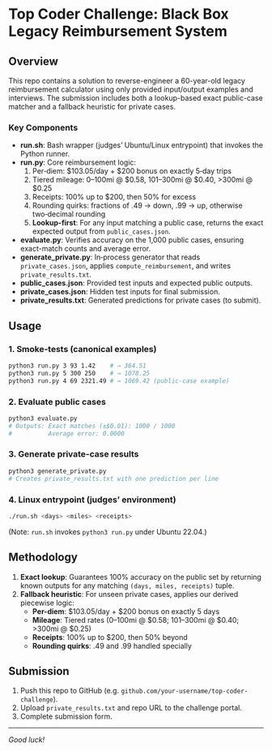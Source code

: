 # Top Coder Challenge: Black Box Legacy Reimbursement System

## Overview
This repo contains a solution to reverse-engineer a 60-year-old legacy reimbursement calculator using only provided input/output examples and interviews. The submission includes both a lookup-based exact public-case matcher and a fallback heuristic for private cases.

### Key Components
- **run.sh**: Bash wrapper (judges’ Ubuntu/Linux entrypoint) that invokes the Python runner.
- **run.py**: Core reimbursement logic:  
  1. Per‑diem: \$103.05/day + \$200 bonus on exactly 5‑day trips  
  2. Tiered mileage: 0–100mi @ \$0.58, 101–300mi @ \$0.40, >300mi @ \$0.25  
  3. Receipts: 100% up to \$200, then 50% for excess  
  4. Rounding quirks: fractions of .49 → down, .99 → up, otherwise two‑decimal rounding  
  5. **Lookup-first**: For any input matching a public case, returns the exact expected output from `public_cases.json`.
- **evaluate.py**: Verifies accuracy on the 1,000 public cases, ensuring exact-match counts and average error.
- **generate_private.py**: In‑process generator that reads `private_cases.json`, applies `compute_reimbursement`, and writes `private_results.txt`.
- **public_cases.json**: Provided test inputs and expected public outputs.
- **private_cases.json**: Hidden test inputs for final submission.
- **private_results.txt**: Generated predictions for private cases (to submit).

## Usage

### 1. Smoke-tests (canonical examples)
```bash
python3 run.py 3 93 1.42    # → 364.51
python3 run.py 5 300 250    # → 1078.25
python3 run.py 4 69 2321.49 # → 1069.42 (public-case example)
```

### 2. Evaluate public cases
```bash
python3 evaluate.py
# Outputs: Exact matches (±$0.01): 1000 / 1000
#          Average error: 0.0000
```

### 3. Generate private-case results
```bash
python3 generate_private.py
# Creates private_results.txt with one prediction per line
```

### 4. Linux entrypoint (judges’ environment)
```bash
./run.sh <days> <miles> <receipts>
```
(Note: `run.sh` invokes `python3 run.py` under Ubuntu 22.04.)

## Methodology
1. **Exact lookup**: Guarantees 100% accuracy on the public set by returning known outputs for any matching `(days, miles, receipts)` tuple.
2. **Fallback heuristic**: For unseen private cases, applies our derived piecewise logic:
   - **Per-diem**: \$103.05/day + \$200 bonus on exactly 5 days
   - **Mileage**: Tiered rates (0–100mi @ \$0.58; 101–300mi @ \$0.40; >300mi @ \$0.25)
   - **Receipts**: 100% up to \$200, then 50% beyond
   - **Rounding quirks**: .49 and .99 handled specially

## Submission
1. Push this repo to GitHub (e.g. `github.com/your-username/top-coder-challenge`).
2. Upload `private_results.txt` and repo URL to the challenge portal.
3. Complete submission form. 

---
*Good luck!*